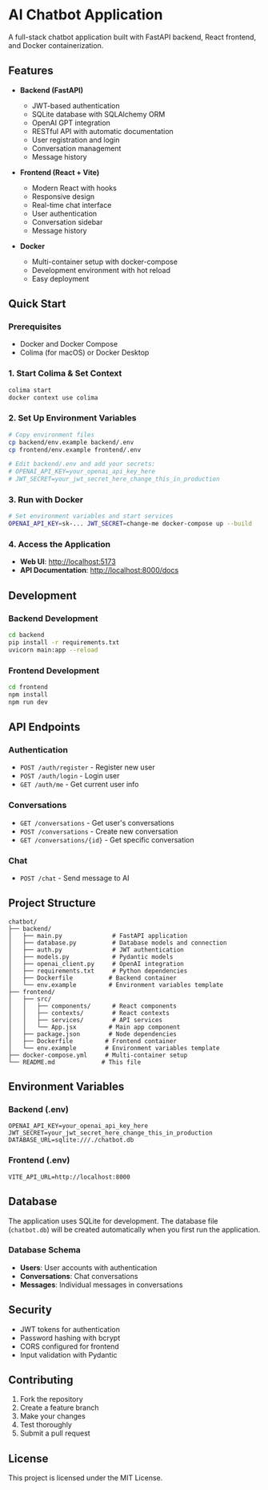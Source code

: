 # AI Chatbot Application

A full-stack chatbot application built with FastAPI backend, React frontend, and Docker containerization.

## Features

- **Backend (FastAPI)**

  - JWT-based authentication
  - SQLite database with SQLAlchemy ORM
  - OpenAI GPT integration
  - RESTful API with automatic documentation
  - User registration and login
  - Conversation management
  - Message history

- **Frontend (React + Vite)**

  - Modern React with hooks
  - Responsive design
  - Real-time chat interface
  - User authentication
  - Conversation sidebar
  - Message history

- **Docker**
  - Multi-container setup with docker-compose
  - Development environment with hot reload
  - Easy deployment

## Quick Start

### Prerequisites

- Docker and Docker Compose
- Colima (for macOS) or Docker Desktop

### 1. Start Colima & Set Context

```bash
colima start
docker context use colima
```

### 2. Set Up Environment Variables

```bash
# Copy environment files
cp backend/env.example backend/.env
cp frontend/env.example frontend/.env

# Edit backend/.env and add your secrets:
# OPENAI_API_KEY=your_openai_api_key_here
# JWT_SECRET=your_jwt_secret_here_change_this_in_production
```

### 3. Run with Docker

```bash
# Set environment variables and start services
OPENAI_API_KEY=sk-... JWT_SECRET=change-me docker-compose up --build
```

### 4. Access the Application

- **Web UI**: [http://localhost:5173](http://localhost:5173)
- **API Documentation**: [http://localhost:8000/docs](http://localhost:8000/docs)

## Development

### Backend Development

```bash
cd backend
pip install -r requirements.txt
uvicorn main:app --reload
```

### Frontend Development

```bash
cd frontend
npm install
npm run dev
```

## API Endpoints

### Authentication

- `POST /auth/register` - Register new user
- `POST /auth/login` - Login user
- `GET /auth/me` - Get current user info

### Conversations

- `GET /conversations` - Get user's conversations
- `POST /conversations` - Create new conversation
- `GET /conversations/{id}` - Get specific conversation

### Chat

- `POST /chat` - Send message to AI

## Project Structure

```
chatbot/
├── backend/
│   ├── main.py              # FastAPI application
│   ├── database.py          # Database models and connection
│   ├── auth.py              # JWT authentication
│   ├── models.py            # Pydantic models
│   ├── openai_client.py     # OpenAI integration
│   ├── requirements.txt     # Python dependencies
│   ├── Dockerfile          # Backend container
│   └── env.example         # Environment variables template
├── frontend/
│   ├── src/
│   │   ├── components/      # React components
│   │   ├── contexts/        # React contexts
│   │   ├── services/        # API services
│   │   └── App.jsx         # Main app component
│   ├── package.json        # Node dependencies
│   ├── Dockerfile         # Frontend container
│   └── env.example        # Environment variables template
├── docker-compose.yml     # Multi-container setup
└── README.md             # This file
```

## Environment Variables

### Backend (.env)

```
OPENAI_API_KEY=your_openai_api_key_here
JWT_SECRET=your_jwt_secret_here_change_this_in_production
DATABASE_URL=sqlite:///./chatbot.db
```

### Frontend (.env)

```
VITE_API_URL=http://localhost:8000
```

## Database

The application uses SQLite for development. The database file (`chatbot.db`) will be created automatically when you first run the application.

### Database Schema

- **Users**: User accounts with authentication
- **Conversations**: Chat conversations
- **Messages**: Individual messages in conversations

## Security

- JWT tokens for authentication
- Password hashing with bcrypt
- CORS configured for frontend
- Input validation with Pydantic

## Contributing

1. Fork the repository
2. Create a feature branch
3. Make your changes
4. Test thoroughly
5. Submit a pull request

## License

This project is licensed under the MIT License.



